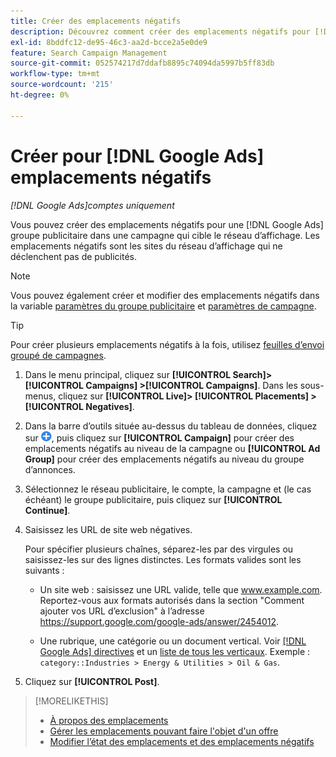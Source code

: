 ```yaml
---
title: Créer des emplacements négatifs
description: Découvrez comment créer des emplacements négatifs pour [!DNL Google Ads] campagnes et groupes publicitaires.
exl-id: 8bddfc12-de95-46c3-aa2d-bcce2a5e0de9
feature: Search Campaign Management
source-git-commit: 052574217d7ddafb8895c74094da5997b5ff83db
workflow-type: tm+mt
source-wordcount: '215'
ht-degree: 0%

---
```


# Créer pour [!DNL Google Ads] emplacements négatifs

*[!DNL Google Ads]comptes uniquement*

Vous pouvez créer des emplacements négatifs pour une [!DNL Google Ads] groupe publicitaire dans une campagne qui cible le réseau d’affichage. Les emplacements négatifs sont les sites du réseau d’affichage qui ne déclenchent pas de publicités.

>[!NOTE]
>Vous pouvez également créer et modifier des emplacements négatifs dans la variable [paramètres du groupe publicitaire](/help/search-social-commerce/campaign-management/campaigns/ad-group-manage.md) et [paramètres de campagne](/help/search-social-commerce/campaign-management/campaigns/campaign-manage.md).

>[!TIP]
>Pour créer plusieurs emplacements négatifs à la fois, utilisez [feuilles d’envoi groupé de campagnes](/help/search-social-commerce/campaign-management/bulksheets/bulksheet-about.md).

1. Dans le menu principal, cliquez sur **[!UICONTROL Search]> [!UICONTROL Campaigns] >[!UICONTROL Campaigns]**. Dans les sous-menus, cliquez sur **[!UICONTROL Live]> [!UICONTROL Placements] >[!UICONTROL Negatives]**.

1. Dans la barre d’outils située au-dessus du tableau de données, cliquez sur ![Créer](/help/search-social-commerce/assets/add.png "Créer"), puis cliquez sur **[!UICONTROL Campaign]** pour créer des emplacements négatifs au niveau de la campagne ou **[!UICONTROL Ad Group]** pour créer des emplacements négatifs au niveau du groupe d’annonces.

1. Sélectionnez le réseau publicitaire, le compte, la campagne et (le cas échéant) le groupe publicitaire, puis cliquez sur **[!UICONTROL Continue]**.

1. Saisissez les URL de site web négatives.

   Pour spécifier plusieurs chaînes, séparez-les par des virgules ou saisissez-les sur des lignes distinctes. Les formats valides sont les suivants :

   * Un site web : saisissez une URL valide, telle que www.example.com. Reportez-vous aux formats autorisés dans la section &quot;Comment ajouter vos URL d’exclusion&quot; à l’adresse https://support.google.com/google-ads/answer/2454012.

   * Une rubrique, une catégorie ou un document vertical. Voir [[!DNL Google Ads] directives](https://support.google.com/google-ads/editor/answer/30517) et un [liste de tous les verticaux](https://developers.google.com/adwords/api/docs/appendix/verticals). Exemple : `category::Industries > Energy & Utilities > Oil & Gas`.

1. Cliquez sur **[!UICONTROL Post]**.

>[!MORELIKETHIS]
>
>* [À propos des emplacements](placement-about.md)
>* [Gérer les emplacements pouvant faire l&#39;objet d&#39;un offre](placement-manage.md)
>* [Modifier l’état des emplacements et des emplacements négatifs](placement-status-edit.md)
